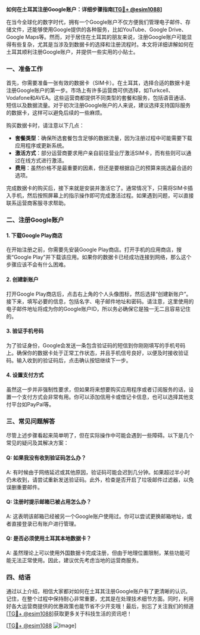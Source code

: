 **如何在土耳其注册Google账户：详细步骤指南[[TG💪+ @esim1088](https://t.me/s/esim1088)]**

在当今全球化的数字时代，拥有一个Google账户不仅方便我们管理电子邮件、存储文件，还能够使用Google提供的各种服务，比如YouTube、Google Drive、Google Maps等。然而，对于居住在土耳其的朋友来说，注册Google账户可能显得有些复杂，尤其是当涉及到数据卡的选择和注册流程时。本文将详细讲解如何在土耳其顺利注册Google账户，并提供一些实用的小贴士。

### 一、准备工作

首先，你需要准备一张有效的数据卡（SIM卡）。在土耳其，选择合适的数据卡是注册Google账户的第一步。市场上有许多运营商可供选择，如Turkcell、Vodafone和AVEA。这些运营商都提供不同类型的套餐和服务，包括语音通话、短信以及数据流量。对于初次注册Google账户的人来说，建议选择支持国际服务的数据卡，这样可以避免后续的一些麻烦。

购买数据卡时，请注意以下几点：
- **套餐类型**：确保所选套餐包含足够的数据流量，因为注册过程中可能需要下载应用程序或更新系统。
- **激活方式**：部分运营商要求用户亲自前往营业厅激活SIM卡，而有些则可以通过在线方式进行激活。
- **费用**：虽然价格不是最重要的因素，但还是要根据自己的预算来挑选最合适的选项。

完成数据卡的购买后，接下来就是安装并激活它了。通常情况下，只需将SIM卡插入手机，然后按照屏幕上的指示操作即可完成激活过程。如果遇到问题，可以直接联系运营商客服寻求帮助。

### 二、注册Google账户

#### 1. 下载Google Play商店

在开始注册之前，你需要先安装Google Play商店。打开手机的应用商店，搜索“Google Play”并下载该应用。如果你的数据卡已经成功连接到网络，那么这个步骤应该不会有什么困难。

#### 2. 创建新账户

打开Google Play商店后，点击右上角的个人头像图标，然后选择“创建新账户”。接下来，填写必要的信息，包括名字、电子邮件地址和密码。请注意，这里使用的电子邮件地址将成为你的Google账户ID，所以务必确保它是独一无二且容易记住的。

#### 3. 验证手机号码

为了验证身份，Google会发送一条包含验证码的短信到你刚刚填写的手机号码上。确保你的数据卡处于正常工作状态，并且手机信号良好，以便及时接收验证码。输入收到的验证码后，点击确认按钮继续下一步。

#### 4. 设置支付方式

虽然这一步并非强制性要求，但如果将来想要购买应用程序或者订阅服务的话，设置一个支付方式会非常有用。你可以添加信用卡或借记卡信息，也可以选择其他支付平台如PayPal等。

### 三、常见问题解答

尽管上述步骤看起来简单明了，但在实际操作中可能会遇到一些障碍。以下是几个常见的疑问及其解决方案：

#### Q: 如果我没有收到验证码怎么办？
A: 有时候由于网络延迟或其他原因，验证码可能会迟到几分钟。如果超过半小时仍未收到，请尝试重新发送验证码。此外，检查是否开启了垃圾邮件过滤器，以免误删重要邮件。

#### Q: 注册时提示邮箱已被占用怎么办？
A: 这表明该邮箱已经被另一个Google账户使用过。你可以尝试更换邮箱地址，或者直接登录已有账户进行管理。

#### Q: 是否必须使用土耳其本地数据卡？
A: 虽然理论上可以使用外国数据卡完成注册，但由于地理位置限制，某些功能可能无法正常使用。因此，建议优先考虑当地的运营商服务。

### 四、结语

通过以上介绍，相信大家都对如何在土耳其注册Google账户有了更清晰的认识。记住，在整个过程中保持耐心非常重要，尤其是在处理技术细节方面。同时，利用好各大运营商提供的优惠政策也能节省不少开支哦！最后，别忘了关注我们的频道[[TG💪+ @esim1088](https://t.me/s/esim1088)]获取更多关于科技生活的资讯吧！

[[TG💪+ @esim1088](https://t.me/s/esim1088) ![Image](https://i.postimg.cc/4NQfJmqS/Snipaste-2025-05-13-00-14-12.png)]